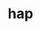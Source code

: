 ---
category: 3-letters
denotation: null
name: hap
reference_link: https://www.etymonline.com/word/hap
root_language: null
root_name: null
title: hap
type: free
word_sums:
- respelling: hap
  sum: 'Hap + '
---